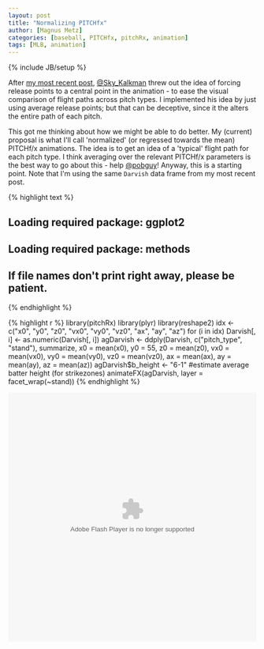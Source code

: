 ```yaml
---
layout: post
title: "Normalizing PITCHfx"
author: [Magnus Metz]
categories: [baseball, PITCHfx, pitchRx, animation]
tags: [MLB, animation]
---
```

{% include JB/setup %}

After [my most recent post](http://cpsievert.github.io/2013/05/yu-darvishs-deception-factor/),
[@Sky_Kalkman](http://twitter.com/Sky_Kalkman) threw out the idea of forcing release points to a
central point in the animation - to ease the visual comparison of flight paths across pitch types.
I implemented his idea by just using average release points; but that can be deceptive, since it
the alters the entire path of each pitch.

This got me thinking about how we might be able to do better. My (current) proposal is what I'll
call 'normalized' (or regressed towards the mean) PITCHf/x animations. The idea is to get an idea
of a 'typical' flight path for each pitch type. I think averaging over the relevant PITCHf/x
parameters is the best way to go about this - help [@pobguy](http://twitter.com/pobguy)! Anyway,
this is a starting point. Note that I'm using the same `Darvish` data frame from my most recent
post.


{% highlight text %}
## Loading required package: ggplot2
## Loading required package: methods
## If file names don't print right away, please be patient.
{% endhighlight %}




{% highlight r %}
library(pitchRx)
library(plyr)
library(reshape2)
idx <- c("x0", "y0", "z0", "vx0", "vy0", "vz0", "ax", "ay", "az")
for (i in idx) Darvish[, i] <- as.numeric(Darvish[, i])
agDarvish <- ddply(Darvish, c("pitch_type", "stand"), summarize, x0 = mean(x0), 
  y0 = 55, z0 = mean(z0), vx0 = mean(vx0), vy0 = mean(vy0), vz0 = mean(vz0), 
  ax = mean(ax), ay = mean(ay), az = mean(az))
agDarvish$b_height <- "6-1"  #estimate average batter height (for strikezones)
animateFX(agDarvish, layer = facet_wrap(~stand))
{% endhighlight %}

<div align = "center">
 <embed width="504" height="504" name="plugin" src="figures/2014-05-16-normalized-pitchfx/ani1.swf" type="application/x-shockwave-flash"> 
</div>

